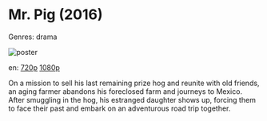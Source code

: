 # Mr. Pig (2016)

Genres: drama

![poster](http://image.tmdb.org/t/p/w500/xE0ubPhGFNIwrT3wkMwX4FMJB6z.jpg)

en:
  [720p](magnet:?xt=urn:btih:58413C602925A03ABC083C3EDBAA6A49C1BE90E8&tr=udp://glotorrents.pw:6969/announce&tr=udp://tracker.opentrackr.org:1337/announce&tr=udp://torrent.gresille.org:80/announce&tr=udp://tracker.openbittorrent.com:80&tr=udp://tracker.coppersurfer.tk:6969&tr=udp://tracker.leechers-paradise.org:6969&tr=udp://p4p.arenabg.ch:1337&tr=udp://tracker.internetwarriors.net:1337)
  [1080p](magnet:?xt=urn:btih:9F7A1F9909A78D7A9D7475BB4AEA34BE07A649B0&tr=udp://glotorrents.pw:6969/announce&tr=udp://tracker.opentrackr.org:1337/announce&tr=udp://torrent.gresille.org:80/announce&tr=udp://tracker.openbittorrent.com:80&tr=udp://tracker.coppersurfer.tk:6969&tr=udp://tracker.leechers-paradise.org:6969&tr=udp://p4p.arenabg.ch:1337&tr=udp://tracker.internetwarriors.net:1337)
  


On a mission to sell his last remaining prize hog and reunite with old friends, an aging farmer abandons his foreclosed farm and journeys to Mexico. After smuggling in the hog, his estranged daughter shows up, forcing them to face their past and embark on an adventurous road trip together.